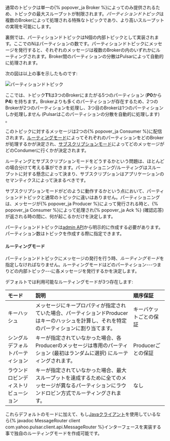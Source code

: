 通常のトピックは単一の{% popover_ja Broker %}によってのみ提供されるため、トピックの最大スループットが制限されます。*パーティションドトピック*は複数のBrokerによって処理される特殊なトピックであり、より高いスループットの実現を可能にします。

裏側では、パーティションドトピックはN個の内部トピックとして実装されます。ここでのNはパーティションの数です。パーティションドトピックにメッセージを発行すると、それぞれのメッセージは複数のBrokerの内のいずれかにルーティングされます。Broker間のパーティションの分散はPulsarによって自動的に処理されます。

次の図は以上の事を示したものです:

![パーティションドトピック](/img/pulsar_partitioned_topic.jpg)

ここでは、トピック**T1**は3つのBrokerにまたがる5つのパーティション (**P0**から**P4**) を持ちます。Brokerよりも多くのパーティションが存在するため、2つのBrokerが2つのパーティションを処理し、3つ目のBrokerは1つのパーティションしか処理しません (Pulsarはこのパーティションの分散を自動的に処理します) 。

このトピックに対するメッセージは2つの{% popover_ja Consumer %}に配信されます。[ルーティングモード](#ルーティングモード)によってそれぞれのパーティションをどのBrokerが処理するかが決定され、[サブスクリプションモード](../../getting-started/ConceptsAndArchitecture#サブスクリプションモード)によってどのメッセージがどのCondumerに行くかが決定されます。

ルーティングとサブスクリプションモードをどうするかという問題は、ほとんどの場合分けて考える事ができます。パーティショニング/ルーティングはスループットに対する懸念によって決まり、サブスクリプションはアプリケーションのセマンティクスによって決まるべきです。

サブスクリプションモードがどのように動作するかという点において、パーティションドトピックと通常のトピックに違いはありません。パーティショニングは、メッセージが{% popover_ja Producer %}によって発行される時と、{% popover_ja Consumer %}によって処理され{% popover_ja Ack %} (確認応答) が返される時の間に、何が起こるかだけを決定します。

パーティションドトピックは[admin API](../../admin/AdminInterface)から明示的に作成する必要があります。パーティション数はトピックを作成する際に指定できます。

#### ルーティングモード

パーティションドトピックにメッセージの発行を行う時、*ルーティングモード*を指定しなければなりません。ルーティングモードはどのパーティション---つまりどの内部トピック---に各メッセージを発行するかを決定します。

デフォルトでは利用可能なルーティングモードが3つ存在します:

モード | 説明 | 順序保証
:----|:------------|:------------------
キーハッシュ | メッセージにキープロパティが指定されていた場合、パーティションドProducerはキーのハッシュを計算し、それを特定のパーティションに割り当てます。 | キーバケットごとの保証
シングルデフォルトパーティション | キーが指定されていなかった場合、各Producerのメッセージは専用のパーティション (最初はランダムに選択) にルーティングされます。 | Producerごとの保証
ラウンドロビンディストリビューション | キーが指定されていなかった場合、最大スループットを達成するために全てのメッセージが異なるパーティションにラウンドロビン方式でルーティングされます。 | なし

これらデフォルトのモードに加えて、もし[Javaクライアント](../../clients/Java)を使用しているなら{% javadoc MessageRouter client com.yahoo.pulsar.client.api.MessageRouter %}インターフェースを実装する事で独自のルーティングモードを作成可能です。
